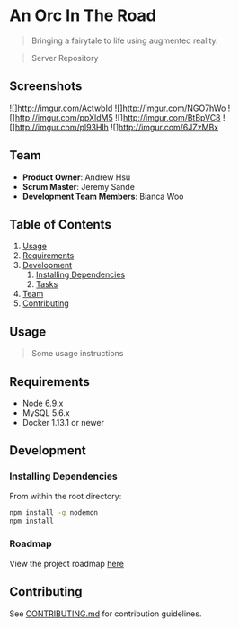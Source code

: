 # An Orc In The Road

> Bringing a fairytale to life using augmented reality.

> Server Repository

## Screenshots
![]http://imgur.com/ActwbId
![]http://imgur.com/NGO7hWo
![]http://imgur.com/ppXldM5
![]http://imgur.com/BtBpVC8
![]http://imgur.com/pl93Hlh
![]http://imgur.com/6JZzMBx


## Team

  - __Product Owner__: Andrew Hsu
  - __Scrum Master__: Jeremy Sande
  - __Development Team Members__: Bianca Woo

## Table of Contents

1. [Usage](#Usage)
1. [Requirements](#requirements)
1. [Development](#development)
    1. [Installing Dependencies](#installing-dependencies)
    1. [Tasks](#tasks)
1. [Team](#team)
1. [Contributing](#contributing)

## Usage

> Some usage instructions

## Requirements

- Node 6.9.x
- MySQL 5.6.x
- Docker 1.13.1 or newer

## Development

### Installing Dependencies

From within the root directory:

```sh
npm install -g nodemon
npm install
```

### Roadmap

View the project roadmap [here](https://github.com/OriginalOrcs/AnOrcInTheRoad-server/issues)


## Contributing

See [CONTRIBUTING.md](CONTRIBUTING.md) for contribution guidelines.

